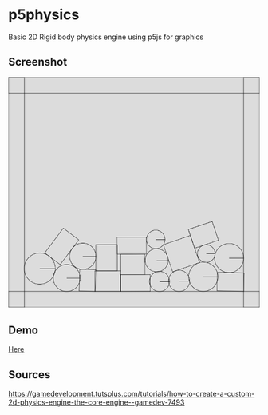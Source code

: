 # p5physics
Basic 2D Rigid body physics engine using p5js for graphics


## Screenshot

![Screenshot](screenshot.png)

## Demo

[Here](https://nicholaslythall.github.io/p5physics/)

## Sources

https://gamedevelopment.tutsplus.com/tutorials/how-to-create-a-custom-2d-physics-engine-the-core-engine--gamedev-7493
